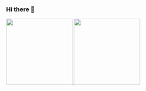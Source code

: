 ### Hi there 👋 

<div>
<a href="https://github.com/code-wagner">
<img height="180em" src="https://github-readme-stats.vercel.app/api?username=code-wagner&show_icons=true&theme=tokyonight&include_all_commits=true&count_private=true"/>
<img height="180em" src="https://github-readme-stats.vercel.app/api/top-langs/?username=code-wagner&layout=compact&langs_count=7&theme=tokyonight"/>
</div>
